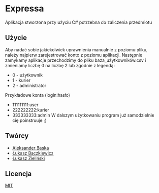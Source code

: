 # Expressa

Aplikacja stworzona przy użyciu C# potrzebna do zaliczenia przedmiotu

## Użycie

Aby nadać sobie jakiekolwiek uprawnienia manualnie z poziomu pliku, należy najpierw zarejestrować konto z poziomu aplikacji. Następnie zamykamy aplikacje przechodzimy do pliku baza_użytkowników.csv i zmieniamy liczbę 0 na liczbę 2 lub zgodnie z legendą:
- 0 - użytkownik
- 1 - kurier
- 2 - administrator

Przykładowe konta (login:hasło)
- 111111111:user
- 222222222:kurier
- 333333333:admin
W dalszym użytkowaniu program już samodzielnie cię poinstruuje ;)

## Twórcy

- [Aleksander Baska](https://github.com/baskaaleksander)
- [Łukasz Bączkiewicz](https://github.com/vienox)
- [Łukasz Zieliński](https://github.com/zielu3)

## Licencja

[MIT](https://choosealicense.com/licenses/mit/)

